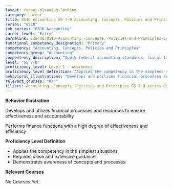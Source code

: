 ```yaml
---
layout: career-planning-landing
category: career
title: 0510 Accounting GS 7-9 Accounting, Concepts, Policies and Principles
series: "0510"
job_series: "0510 Accounting"
career_level: "Entry"
permalink: /cards/0510-Accounting,-Concepts,-Policies-and-Principles-Level-1---Awareness/
functional_competency_designation: "Primary"
competency: "Accounting, Concepts, Policies and Principles"
competency_group: "Accounting"
compentency_description: "Apply federal accounting standards, fiscal law, policies, regulations, principles, standards, internal controls and procedures to financial management activities."
level: "GS 7-9"
proficiency_level: Level 1 - Awareness
proficiency_level_definition: "Applies the competency in the simplest situations ? Requires close and extensive guidance ? Demonstrates awareness of concepts and processes"
behavioral_illustrations: "Develops and utilizes financial processes and resources to ensure effectiveness and accountability ? Performs finance functions with a high degree of effectiveness and efficiency"
relevant_courses: "nan"
filters: Accounting,-Concepts,-Policies-and-Principles GS-7-9 series-0510
---
```


<div id="cfo-card-content-behavioral-illustrations" class="cfo-inner-card-content">
<p><b>Behavior Illustration</b></p>
<p>Develops and utilizes financial processes and resources to ensure effectiveness and accountability</p>
<p>Performs finance functions with a high degree of effectiveness and efficiency</p>
</div>

<div id="cfo-card-content-proficiency-level-definition" class="cfo-inner-card-content">

<p><b>Proficiency Level Definition</b></p>
<ul><li>Applies the competency in the simplest situations</li>
<li>Requires close and extensive guidance</li>
<li>Demonstrates awareness of concepts and processes</li>
</ul></div>

<div id="cfo-card-content-relevant-courses" class="cfo-inner-card-content">
<p><b>Relevant Courses</b></p>
<div class="cfo-courses-outer">
<div class="cfo-courses-inner">No Courses Yet.</div>
</div>
</div>
